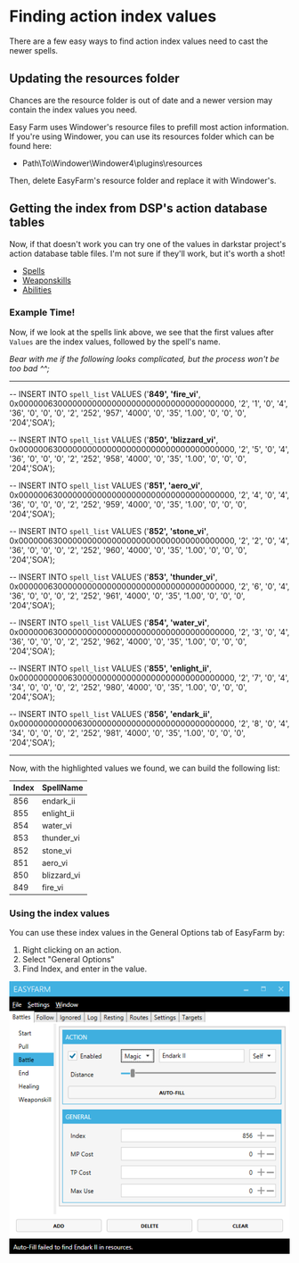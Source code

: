 # Finding action index values
There are a few easy ways to find action index values need to cast the newer spells.

## Updating the resources folder
Chances are the resource folder is out of date and a newer version may contain the index values you need.

Easy Farm uses Windower's resource files to prefill most action information. If you're using Windower, you can use its resources folder which can be found here:
* Path\To\Windower\Windower4\plugins\resources

Then, delete EasyFarm's resource folder and replace it with Windower's.

## Getting the index from DSP's action database tables
Now, if that doesn't work you can try one of the values in darkstar project's action database table files. I'm not sure if they'll work, but it's worth a shot!

 * [Spells](https://github.com/DarkstarProject/darkstar/blob/master/sql/spell_list.sql)
 * [Weaponskills](https://github.com/DarkstarProject/darkstar/blob/master/sql/weapon_skills.sql)
 * [Abilities](https://github.com/DarkstarProject/darkstar/blob/master/sql/abilities.sql)

### Example Time!
Now, if we look at the spells link above, we see that the first values after `Values` are the index values, followed by the spell's name.

*Bear with me if the following looks complicated, but the process won't be too bad ^^;*

----------------------------------------------------

-- INSERT INTO `spell_list` VALUES ('**849', 'fire_vi'**, 0x00000063000000000000000000000000000000000000, '2', '1', '0', '4', '36', '0', '0', '0', '2', '252', '957', '4000', '0', '35', '1.00', '0', '0', '0', '204','SOA');

-- INSERT INTO `spell_list` VALUES ('**850', 'blizzard_vi'**, 0x00000063000000000000000000000000000000000000, '2', '5', '0', '4', '36', '0', '0', '0', '2', '252', '958', '4000', '0', '35', '1.00', '0', '0', '0', '204','SOA');

-- INSERT INTO `spell_list` VALUES ('**851', 'aero_vi'**, 0x00000063000000000000000000000000000000000000, '2', '4', '0', '4', '36', '0', '0', '0', '2', '252', '959', '4000', '0', '35', '1.00', '0', '0', '0', '204','SOA');

-- INSERT INTO `spell_list` VALUES ('**852', 'stone_vi'**, 0x00000063000000000000000000000000000000000000, '2', '2', '0', '4', '36', '0', '0', '0', '2', '252', '960', '4000', '0', '35', '1.00', '0', '0', '0', '204','SOA');

-- INSERT INTO `spell_list` VALUES ('**853', 'thunder_vi'**, 0x00000063000000000000000000000000000000000000, '2', '6', '0', '4', '36', '0', '0', '0', '2', '252', '961', '4000', '0', '35', '1.00', '0', '0', '0', '204','SOA');

-- INSERT INTO `spell_list` VALUES ('**854', 'water_vi'**, 0x00000063000000000000000000000000000000000000, '2', '3', '0', '4', '36', '0', '0', '0', '2', '252', '962', '4000', '0', '35', '1.00', '0', '0', '0', '204','SOA');

-- INSERT INTO `spell_list` VALUES ('**855', 'enlight_ii'**, 0x00000000006300000000000000000000000000000000, '2', '7', '0', '4', '34', '0', '0', '0', '2', '252', '980', '4000', '0', '35', '1.00', '0', '0', '0', '204','SOA');

-- INSERT INTO `spell_list` VALUES ('**856', 'endark_ii'**, 0x00000000000063000000000000000000000000000000, '2', '8', '0', '4', '34', '0', '0', '0', '2', '252', '981', '4000', '0', '35', '1.00', '0', '0', '0', '204','SOA');

----------------------------------------------------

Now, with the highlighted values we found, we can build the following list:

Index | SpellName
---|---
856 | endark_ii
855 | enlight_ii
854 | water_vi
853 | thunder_vi
852 | stone_vi
851 | aero_vi
850 | blizzard_vi
849 | fire_vi

### Using the index values

You can use these index values in the General Options tab of EasyFarm by:

1. Right clicking on an action.
2. Select "General Options"
3. Find Index, and enter in the value.

![](images/finding-index-values.png)
